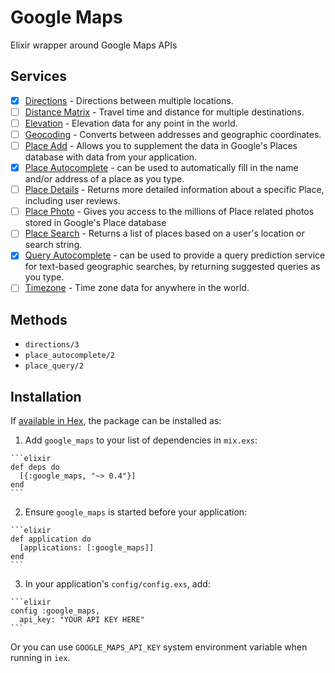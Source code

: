 # Google Maps

Elixir wrapper around Google Maps APIs

## Services

- [x] [Directions](https://developers.google.com/maps/documentation/directions/intro) - Directions between multiple locations.
- [ ] [Distance Matrix](https://developers.google.com/maps/documentation/distance-matrix/intro) - Travel time and distance for multiple destinations.
- [ ] [Elevation](https://developers.google.com/maps/documentation/elevation/intro) - Elevation data for any point in the world.
- [ ] [Geocoding](https://developers.google.com/maps/documentation/geocoding/intro) - Converts between addresses and geographic coordinates.
- [ ] [Place Add](https://developers.google.com/places/web-service/add-place) - Allows you to supplement the data in Google's Places database with data from your application.
- [x] [Place Autocomplete](https://developers.google.com/places/web-service/autocomplete) - can be used to automatically fill in the name and/or address of a place as you type.
- [ ] [Place Details](https://developers.google.com/places/web-service/details) - Returns more detailed information about a specific Place, including user reviews.
- [ ] [Place Photo](https://developers.google.com/places/web-service/photos) - Gives you access to the millions of Place related photos stored in Google's Place database
- [ ] [Place Search](https://developers.google.com/places/web-service/search) - Returns a list of places based on a user's location or search string.
- [x] [Query Autocomplete](https://developers.google.com/places/web-service/query) - can be used to provide a query prediction service for text-based geographic searches, by returning suggested queries as you type.
- [ ] [Timezone](https://developers.google.com/maps/documentation/timezone/intro) - Time zone data for anywhere in the world.

## Methods

- `directions/3`
- `place_autocomplete/2`
- `place_query/2`

## Installation

If [available in Hex](https://hex.pm/docs/publish), the package can be installed as:

  1. Add `google_maps` to your list of dependencies in `mix.exs`:

    ```elixir
    def deps do
      [{:google_maps, "~> 0.4"}]
    end
    ```

  2. Ensure `google_maps` is started before your application:

    ```elixir
    def application do
      [applications: [:google_maps]]
    end
    ```
  
  3. In your application's `config/config.exs`, add:

    ```elixir
    config :google_maps, 
      api_key: "YOUR API KEY HERE"
    ```

  Or you can use `GOOGLE_MAPS_API_KEY` system environment variable when running in `iex`.
